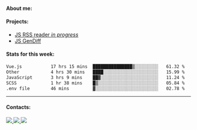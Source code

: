 #### About me:

#### Projects:
- [JS RSS reader *in progress*](https://github.com/GKoil/frontend-project-lvl3)
- [JS GenDiff](https://github.com/GKoil/GenDiff)

#### Stats for this week:
<!--START_SECTION:waka-->

```txt
Vue.js           17 hrs 15 mins  ███████████████▒░░░░░░░░░   61.32 %
Other            4 hrs 30 mins   ████░░░░░░░░░░░░░░░░░░░░░   15.99 %
JavaScript       3 hrs 9 mins    ██▓░░░░░░░░░░░░░░░░░░░░░░   11.24 %
SCSS             1 hr 38 mins    █▒░░░░░░░░░░░░░░░░░░░░░░░   05.84 %
.env file        46 mins         ▓░░░░░░░░░░░░░░░░░░░░░░░░   02.78 %
```

<!--END_SECTION:waka-->
---
#### Contacts:

<a target='_blank' title='LinkedIn' href="https://www.linkedin.com/in/gkoil/">
  <img src="https://img.shields.io/badge/LinkedIn-0077B5?style=for-the-badge&logo=linkedin&logoColor=white" />
</a>
<a target='_blank' title='Telegram' href="https://t.me/gkoil">
  <img src="https://img.shields.io/badge/Telegram-2CA5E0?style=for-the-badge&logo=telegram&logoColor=white" />
</a>
<a target='_blank' title='Gmail' href="mailto: gk.grigorev@gmail.com">
  <img src="https://img.shields.io/badge/Gmail-D14836?style=for-the-badge&logo=gmail&logoColor=white" />
</a>

